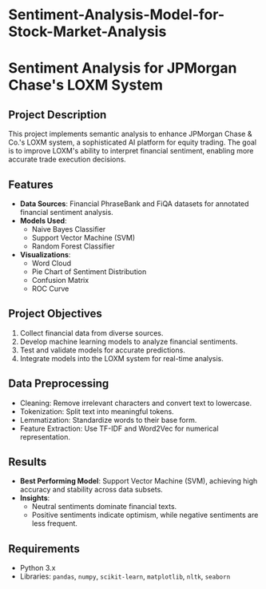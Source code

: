 # Sentiment-Analysis-Model-for-Stock-Market-Analysis

# Sentiment Analysis for JPMorgan Chase's LOXM System

## Project Description
This project implements semantic analysis to enhance JPMorgan Chase & Co.'s LOXM system, a sophisticated AI platform for equity trading. The goal is to improve LOXM's ability to interpret financial sentiment, enabling more accurate trade execution decisions.

## Features
- **Data Sources**: Financial PhraseBank and FiQA datasets for annotated financial sentiment analysis.
- **Models Used**:
  - Naive Bayes Classifier
  - Support Vector Machine (SVM)
  - Random Forest Classifier
- **Visualizations**:
  - Word Cloud
  - Pie Chart of Sentiment Distribution
  - Confusion Matrix
  - ROC Curve

## Project Objectives
1. Collect financial data from diverse sources.
2. Develop machine learning models to analyze financial sentiments.
3. Test and validate models for accurate predictions.
4. Integrate models into the LOXM system for real-time analysis.

## Data Preprocessing
- Cleaning: Remove irrelevant characters and convert text to lowercase.
- Tokenization: Split text into meaningful tokens.
- Lemmatization: Standardize words to their base form.
- Feature Extraction: Use TF-IDF and Word2Vec for numerical representation.

## Results
- **Best Performing Model**: Support Vector Machine (SVM), achieving high accuracy and stability across data subsets.
- **Insights**:
  - Neutral sentiments dominate financial texts.
  - Positive sentiments indicate optimism, while negative sentiments are less frequent.

## Requirements
- Python 3.x
- Libraries: `pandas`, `numpy`, `scikit-learn`, `matplotlib`, `nltk`, `seaborn`
